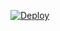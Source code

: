  

[![Deploy](https://www.herokucdn.com/deploy/button.svg)](https://github.com/hyper-ub/UPLOADER-BOT)


